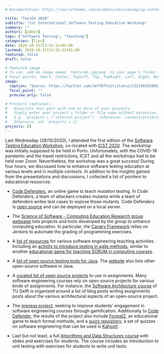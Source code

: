 ```yaml
---
# Documentation: https://sourcethemes.com/academic/docs/managing-content/

title: "TestEd 2020"
subtitle: "1st International Software Testing Education Workshop"
summary: ""
authors: [admin]
tags: ["Software Testing", "Teaching"]
categories: [Tips]
date: 2020-10-31T13:52:11+01:00
lastmod: 2020-10-31T13:52:11+01:00
featured: false
draft: false

# Featured image
# To use, add an image named `featured.jpg/png` to your page's folder.
# Focal points: Smart, Center, TopLeft, Top, TopRight, Left, Right, BottomLeft, Bottom, BottomRight.
image:
  caption: "Source: https://twitter.com/JeffOffutt/status/1322569329561477121"
  focal_point: ""
  preview_only: false

# Projects (optional).
#   Associate this post with one or more of your projects.
#   Simply enter your project's folder or file name without extension.
#   E.g. `projects = ["internal-project"]` references `content/project/deep-learning/index.md`.
#   Otherwise, set `projects = []`.
projects: []
---
```


Last Wednesday (28/10/2020), I attended the first edition of the [Software Testing Education Workshop](https://testedworkshop.github.io), co-located with [ICST 2020](https://icst2020.info). The workshop was initially supposed to be held in Porto. Unfortunately, with the COVID-19 pandemic and the travel restrictions, ICST and all the workshops had to be held over Zoom. Nevertheless, the workshop was a great success! During four hours, we discussed how to enhance software testing education at various levels and in multiple contexts.  In addition to the insights gained from the presentations and discussions, I collected a list of pointers to educational resources:

  - [Code Defenders](https://code-defenders.org/), an online game to teach mutation testing. In Code Defenders, a team of attackers creates mutants while a team of defenders writes test cases to expose those mutants. Code Defenders is [open source](https://github.com/CodeDefenders/CodeDefenders) and can be deployed on a local server.

  - The [Science of Software - Computing Education Research group webpage](https://sos-cer.github.io) lists projects and tools developed by the group to enhance computing education. In particular, the [Canary Framework](https://sos-cer.github.io/projects/auto-grading) relies on Jenkins to automate the grading of programming exercises.

  - A [list of resources](http://www.cs.virginia.edu/~up3f/resources/index.php) for various software engineering teaching activities. Including an [activity to introduce testing in agile methods](https://uva.hosted.panopto.com/Panopto/Pages/Viewer.aspx?id=32a85eb0-d315-4e6a-af8b-abbe00706b3d), similar to another [educational game for teaching SCRUM in computing courses](https://doi.org/10.1016/j.jss.2013.05.030).

  - A [list of open source testing tools for Java](https://java-source.net/open-source/testing-tools). The [website](https://java-source.net) also lists other open-source software in Java.

  - A [curated list of open source projects](http://foss2serve.org/index.php/HFOSS_Projects) to use in assignments. Many software engineering courses rely on open source projects for various kinds of assignments. For instance, the [Software Architecture course](https://se.ewi.tudelft.nl/delftswa/) of TU Delft is organized around a list of blog posts writing assignments posts about the various architectural aspects of an open-source project.

  - The [impress project](https://impress-project.eu/), seeking to improve students' engagement in software engineering courses through gamification. Additionally to [Code Defender](https://impress-project.eu/codedefenders/), the results of the project also include [FormalZ](https://impress-project.eu/formalz/), an educational game to teach formal methods, and a [quizz repository](https://impress-project.eu/quiz-repository/), a set of quizzes on software engineering that can be used in [Kahoot!](https://create.kahoot.it/auth/login?next=/search%3Fcreator%3Dimpressproject).

  - Last but not least, a full [Algorithms and Data Structures course](https://github.com/arcuri82/algorithms) with slides and exercises for students. The course includes an introduction to unit testing with exercises for students to write unit tests.
